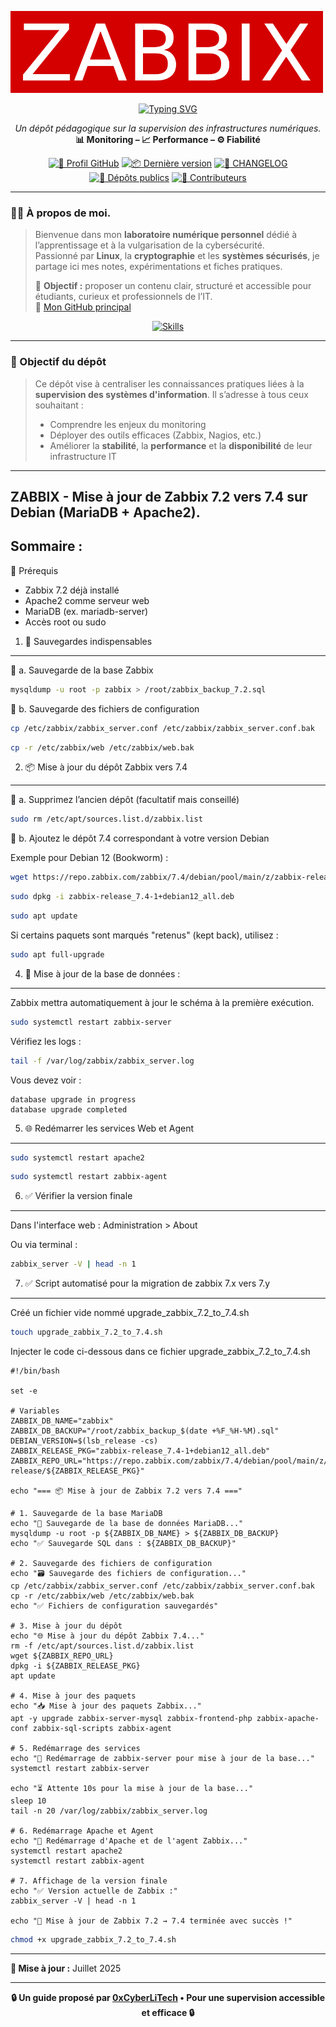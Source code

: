 ![zabbix-logo](./images/zabbix-logo.png)

<div align="center">

  <a href="https://github.com/0xCyberLiTech">
    <img src="https://readme-typing-svg.herokuapp.com?font=Fira+Code&size=32&pause=1000&color=D14A4A&center=true&vCenter=true&width=650&lines=SUPERVISION+D'INFRASTRUCTURES;Monitorer+•+Analyser+•+Gérer;Zabbix+•+Nagios+•+Prometheus" alt="Typing SVG" />
  </a>
  
  <p align="center">
    <em>Un dépôt pédagogique sur la supervision des infrastructures numériques.</em><br>
    <strong>📊 Monitoring – 📈 Performance – ⚙️ Fiabilité</strong>
  </p>
  
  [![🔗 Profil GitHub](https://img.shields.io/badge/Profil-GitHub-181717?logo=github&style=flat-square)](https://github.com/0xCyberLiTech)
  [![📦 Dernière version](https://img.shields.io/github/v/release/0xCyberLiTech/Zabbix?label=version&style=flat-square&color=blue)](https://github.com/0xCyberLiTech/Zabbix/releases/latest)
  [![📄 CHANGELOG](https://img.shields.io/badge/📄%20Changelog-Zabbix-blue?style=flat-square)](https://github.com/0xCyberLiTech/Zabbix/blob/main/CHANGELOG.md)
  [![📂 Dépôts publics](https://img.shields.io/badge/Dépôts-publics-blue?style=flat-square)](https://github.com/0xCyberLiTech?tab=repositories)
  [![👥 Contributeurs](https://img.shields.io/badge/👥%20Contributeurs-cliquez%20ici-007ec6?style=flat-square)](https://github.com/0xCyberLiTech/Zabbix/graphs/contributors)

</div>

---

### 👨‍💻 **À propos de moi.**

> Bienvenue dans mon **laboratoire numérique personnel** dédié à l’apprentissage et à la vulgarisation de la cybersécurité.  
> Passionné par **Linux**, la **cryptographie** et les **systèmes sécurisés**, je partage ici mes notes, expérimentations et fiches pratiques.  
>  
> 🎯 **Objectif :** proposer un contenu clair, structuré et accessible pour étudiants, curieux et professionnels de l’IT.  
> 🔗 [Mon GitHub principal](https://github.com/0xCyberLiTech)

<p align="center">
  <a href="https://skillicons.dev">
    <img src="https://skillicons.dev/icons?i=linux,debian,bash,docker,nginx,git,vim" alt="Skills" />
  </a>
</p>

---

### 🎯 Objectif du dépôt

> Ce dépôt vise à centraliser les connaissances pratiques liées à la **supervision des systèmes d'information**. Il s’adresse à tous ceux souhaitant :
> 
> - Comprendre les enjeux du monitoring
> - Déployer des outils efficaces (Zabbix, Nagios, etc.)
> - Améliorer la **stabilité**, la **performance** et la **disponibilité** de leur infrastructure IT

---

## ZABBIX - Mise à jour de Zabbix 7.2 vers 7.4 sur Debian (MariaDB + Apache2).

## Sommaire :

🧱 Prérequis

- Zabbix 7.2 déjà installé
- Apache2 comme serveur web
- MariaDB (ex. mariadb-server)
- Accès root ou sudo

1. 🔐 Sauvegardes indispensables
--------------------------------
🔸 a. Sauvegarde de la base Zabbix

```bash
mysqldump -u root -p zabbix > /root/zabbix_backup_7.2.sql
```

🔸 b. Sauvegarde des fichiers de configuration

```bash
cp /etc/zabbix/zabbix_server.conf /etc/zabbix/zabbix_server.conf.bak
```

```bash
cp -r /etc/zabbix/web /etc/zabbix/web.bak
```

2. 📦 Mise à jour du dépôt Zabbix vers 7.4
-------------------------------------------
🔸 a. Supprimez l’ancien dépôt (facultatif mais conseillé)

```bash
sudo rm /etc/apt/sources.list.d/zabbix.list
```

🔸 b. Ajoutez le dépôt 7.4 correspondant à votre version Debian

Exemple pour Debian 12 (Bookworm) :

```bash
wget https://repo.zabbix.com/zabbix/7.4/debian/pool/main/z/zabbix-release/zabbix-release_7.4-1+debian12_all.deb
```

```bash
sudo dpkg -i zabbix-release_7.4-1+debian12_all.deb
```

```bash
sudo apt update
```

Si certains paquets sont marqués "retenus" (kept back), utilisez :

```bash
sudo apt full-upgrade
```

4. 🔄 Mise à jour de la base de données :
------------------------------------------
Zabbix mettra automatiquement à jour le schéma à la première exécution.

```bash
sudo systemctl restart zabbix-server
```

Vérifiez les logs :

```bash
tail -f /var/log/zabbix/zabbix_server.log
```

Vous devez voir :

```
database upgrade in progress
database upgrade completed
```

5. 🌐 Redémarrer les services Web et Agent
-------------------------------------------

```bash
sudo systemctl restart apache2
```

```bash
sudo systemctl restart zabbix-agent
```

6. ✅ Vérifier la version finale
---------------------------------

Dans l'interface web : Administration > About

Ou via terminal :

```bash
zabbix_server -V | head -n 1
```

7. ✅ Script automatisé pour la migration de zabbix 7.x vers 7.y
-----------------------------------------------------------------

Créé un fichier vide nommé upgrade_zabbix_7.2_to_7.4.sh

```bash
touch upgrade_zabbix_7.2_to_7.4.sh
```

Injecter le code ci-dessous dans ce fichier upgrade_zabbix_7.2_to_7.4.sh

```
#!/bin/bash

set -e

# Variables
ZABBIX_DB_NAME="zabbix"
ZABBIX_DB_BACKUP="/root/zabbix_backup_$(date +%F_%H-%M).sql"
DEBIAN_VERSION=$(lsb_release -cs)
ZABBIX_RELEASE_PKG="zabbix-release_7.4-1+debian12_all.deb"
ZABBIX_REPO_URL="https://repo.zabbix.com/zabbix/7.4/debian/pool/main/z/zabbix-release/${ZABBIX_RELEASE_PKG}"

echo "=== 📦 Mise à jour de Zabbix 7.2 vers 7.4 ==="

# 1. Sauvegarde de la base MariaDB
echo "🔐 Sauvegarde de la base de données MariaDB..."
mysqldump -u root -p ${ZABBIX_DB_NAME} > ${ZABBIX_DB_BACKUP}
echo "✅ Sauvegarde SQL dans : ${ZABBIX_DB_BACKUP}"

# 2. Sauvegarde des fichiers de configuration
echo "🗃 Sauvegarde des fichiers de configuration..."
cp /etc/zabbix/zabbix_server.conf /etc/zabbix/zabbix_server.conf.bak
cp -r /etc/zabbix/web /etc/zabbix/web.bak
echo "✅ Fichiers de configuration sauvegardés"

# 3. Mise à jour du dépôt
echo "🌐 Mise à jour du dépôt Zabbix 7.4..."
rm -f /etc/apt/sources.list.d/zabbix.list
wget ${ZABBIX_REPO_URL}
dpkg -i ${ZABBIX_RELEASE_PKG}
apt update

# 4. Mise à jour des paquets
echo "📥 Mise à jour des paquets Zabbix..."
apt -y upgrade zabbix-server-mysql zabbix-frontend-php zabbix-apache-conf zabbix-sql-scripts zabbix-agent

# 5. Redémarrage des services
echo "🔄 Redémarrage de zabbix-server pour mise à jour de la base..."
systemctl restart zabbix-server

echo "⏳ Attente 10s pour la mise à jour de la base..."
sleep 10
tail -n 20 /var/log/zabbix/zabbix_server.log

# 6. Redémarrage Apache et Agent
echo "🚀 Redémarrage d'Apache et de l'agent Zabbix..."
systemctl restart apache2
systemctl restart zabbix-agent

# 7. Affichage de la version finale
echo "✅ Version actuelle de Zabbix :"
zabbix_server -V | head -n 1

echo "🎉 Mise à jour de Zabbix 7.2 → 7.4 terminée avec succès !"

```
```bash
chmod +x upgrade_zabbix_7.2_to_7.4.sh
```

---

**📅 Mise à jour :** Juillet 2025

---

<p align="center">
  <b>🔒 Un guide proposé par <a href="https://github.com/0xCyberLiTech">0xCyberLiTech</a> • Pour une supervision accessible et efficace 🔒</b>
</p>
